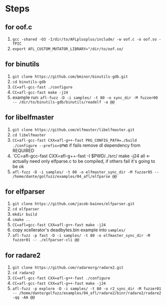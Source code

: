 # Steps

## for oof.c 

1) `gcc -shared -O3 -I/dir/to/AFLplusplus/include/ -w oof.c -o oof.so -fPIC`
2)  `export AFL_CUSTOM_MUTATOR_LIBRARY="/dir/to/oof.so/`

## for binutils

1) `git clone https://github.com/bminor/binutils-gdb.git`
2) `cd binutils-gdb`
3) `CC=afl-gcc-fast ./configure`
4) `CC=afl-gcc-fast make -j24`
5) example run: `afl-fuzz -D -i samples/ -t 80 -o sync_dir -M fuzzer00 -- /dir/to/binutils-gdb/binutils/readelf -a @@`

## for libelfmaster

1) `git clone https://github.com/elfmaster/libelfmaster.git`
2) `cd libelfmaster`
3) `CC=afl-gcc-fast CXX=afl-g++-fast PKG_CONFIG_PATH=./build ./configure --prefix=$PWD` if fails remove dl dependency from REQUIRED
5) `CC=afl-gcc-fast CXX=afl-g++-fast -I $PWD/../src/ make -j24 all <- actually need only elfparse.c to be compiled, if others fail it's going to be ok
5) `afl-fuzz -D -i samples/ -t 80 -o elfmaster_sync_dir -M fuzzer05 -- /home/dante/golfuzz/examples/04_afl/elfparse @@`

## for elfparser 
1) `git clone https://github.com/jacob-baines/elfparser.git` 
2) `cd elfparser`
3) `mkdir build`
4) `cmake ..`
5) `CC=afl=gcc-fast CXX=afl-g++-fast make -j24` 
6) copy xcellerator's deadbytes.bin example into `samples/`
7) `afl-fuzz -p fast -D -i samples/ -t 80 -o elfmaster_sync_dir -M fuzzer01 -- ./elfparser-cli @@`

## for radare2
1) `git clone https://github.com/radareorg/radare2.git`
2) `cd radare2`
3) `CC=afl-gcc-fast CXX=afl-g++-fast ./configure`
4) `CC=afl-gcc-fast CXX=afl-g++-fast make -j24`
5) `afl-fuzz -p explore -D -i samples/ -t 80 -o r2_sync_dir -M fuzzer01 -- /home/dante/golfuzz/examples/04_afl/radare2/binr/radare2/radare2 -qq -AA @@`
